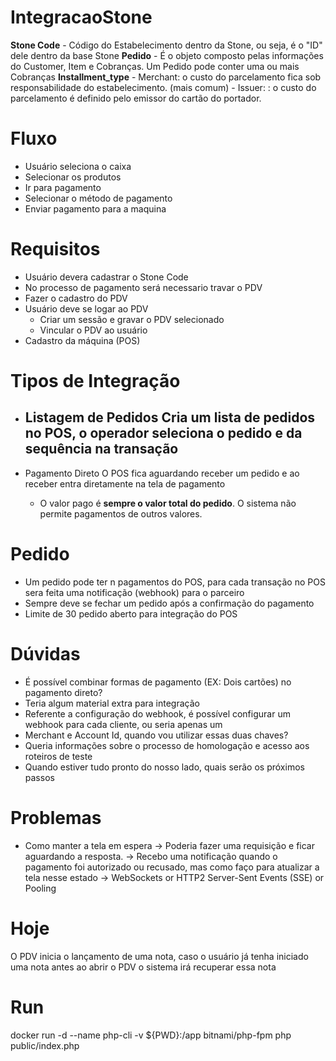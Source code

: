 # IntegracaoStone

**Stone Code** - Código do Estabelecimento dentro da Stone, ou seja, é o "ID" dele dentro da base Stone
**Pedido** - É o objeto composto pelas informações do Customer, Item e Cobranças. Um Pedido pode conter uma ou mais Cobranças
**Installment_type** 
    - Merchant: o custo do parcelamento fica sob responsabilidade do estabelecimento. (mais comum)
    - Issuer: : o custo do parcelamento é definido pelo emissor do cartão do portador.


# Fluxo
- Usuário seleciona o caixa
- Selecionar os produtos
- Ir para pagamento
- Selecionar o método de pagamento
- Enviar pagamento para a maquina

# Requisitos
- Usuário devera cadastrar o Stone Code
- No processo de pagamento será necessario travar o PDV
- Fazer o cadastro do PDV
- Usuário deve se logar ao PDV
    - Criar um sessão e gravar o PDV selecionado
    - Vincular o PDV ao usuário
- Cadastro da máquina (POS)

# Tipos de Integração
- Listagem de Pedidos
    Cria um lista de pedidos no POS, o operador seleciona o pedido e da sequência na transação
    - 

- Pagamento Direto
    O POS fica aguardando receber um pedido e ao receber entra diretamente na tela de pagamento
    - O valor pago é **sempre o valor total do pedido**. O sistema não permite pagamentos de outros valores.

# Pedido 
- Um pedido pode ter n pagamentos do POS, para cada transação no POS sera feita uma notificação (webhook) para o parceiro
- Sempre deve se fechar um pedido após a confirmação do pagamento
- Limite de 30 pedido aberto para integração do POS


# Dúvidas
- É possível combinar formas de pagamento (EX: Dois cartões) no pagamento direto?
- Teria algum material extra para integração
- Referente a configuração do webhook, é possível configurar um webhook para cada cliente, ou seria apenas um
- Merchant e Account Id, quando vou utilizar essas duas chaves?
- Queria informações sobre o processo de homologação e acesso aos roteiros de teste
- Quando estiver tudo pronto do nosso lado, quais serão os próximos passos

# Problemas
- Como manter a tela em espera 
    -> Poderia fazer uma requisição e ficar aguardando a resposta.
    -> Recebo uma notificação quando o pagamento foi autorizado ou recusado, mas como faço para atualizar a tela nesse estado
    -> WebSockets or HTTP2 Server-Sent Events (SSE) or Pooling  
# Hoje
O PDV inicia o lançamento de uma nota, caso o usuário já tenha iniciado uma nota antes ao abrir o PDV o sistema irá recuperar essa nota

# Run 
docker run -d --name php-cli -v ${PWD}:/app bitnami/php-fpm
php public/index.php
